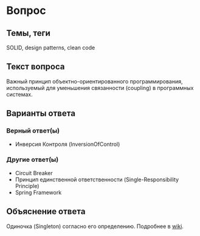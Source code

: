 # Вопрос

## Темы, теги

SOLID, design patterns, clean code

## Текст вопроса

Важный принцип объектно-ориентированного программирования, используемый для уменьшения связанности (coupling) в программных системах.

## Варианты ответа

### Верный ответ(ы)

* Инверсия Контроля (InversionOfControl)

### Другие ответ(ы)

* Circuit Breaker
* Принцип единственной ответственности (Single-Responsibility Principle)
* Spring Framework

## Объяснение ответа

Одиночка (Singleton) согласно его определению. Подробнее в [wiki](https://technical-excellence.ru/wiki/InversionOfControl).

